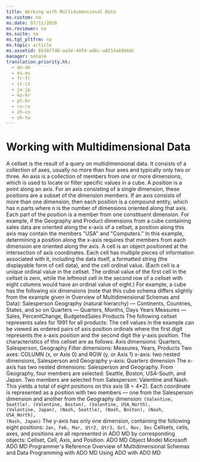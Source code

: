 ```yaml
---
title: Working with Multidimensional Data
ms.custom: na
ms.date: 07/11/2016
ms.reviewer: na
ms.suite: na
ms.tgt_pltfrm: na
ms.topic: article
ms.assetid: 84387746-aa3e-44fd-ad6c-a8214a6966dc
manager: sonalm
translation.priority.ht: 
  - de-de
  - es-es
  - fr-fr
  - it-it
  - ja-jp
  - ko-kr
  - pt-br
  - ru-ru
  - zh-cn
  - zh-tw
---
```

# Working with Multidimensional Data
<?xml version="1.0" encoding="utf-8"?>
<developerConceptualDocument xmlns="http://ddue.schemas.microsoft.com/authoring/2003/5" xmlns:xlink="http://www.w3.org/1999/xlink" xmlns:xsi="http://www.w3.org/2001/XMLSchema-instance" xsi:schemaLocation="http://ddue.schemas.microsoft.com/authoring/2003/5 http://dduestorage.blob.core.windows.net/ddueschema/developer.xsd">
  <introduction>
    <para>A <legacyItalic>cellset</legacyItalic> is the result of a query on multidimensional data. It consists of a collection of axes, usually no more than four axes and typically only two or three. An <legacyItalic>axis</legacyItalic> is a collection of members from one or more dimensions, which is used to locate or filter specific values in a cube.</para>
    <para>A <legacyItalic>position</legacyItalic> is a point along an axis. For an axis consisting of a single dimension, these positions are a subset of the dimension members. If an axis consists of more than one dimension, then each position is a compound entity, which has <legacyItalic>n</legacyItalic> parts where <legacyItalic>n</legacyItalic> is the number of dimensions oriented along that axis. Each part of the position is a member from one constituent dimension.</para>
    <para>For example, if the Geography and Product dimensions from a cube containing sales data are oriented along the x-axis of a cellset, a position along this axis may contain the members "USA" and "Computers." In this example, determining a position along the x-axis requires that members from each dimension are oriented along the axis.</para>
    <para>A <legacyItalic>cell</legacyItalic> is an object positioned at the intersection of axis coordinates. Each cell has multiple pieces of information associated with it, including the data itself, a formatted string (the displayable form of cell data), and the cell ordinal value. (Each cell is a unique ordinal value in the cellset. The ordinal value of the first cell in the cellset is zero, while the leftmost cell in the second row of a cellset with eight columns would have an ordinal value of eight.)</para>
    <para>For example, a cube has the following six dimensions (note that this cube schema differs slightly from the example given in <legacyLink xlink:href="ce37fa06-c581-4d80-9a9b-c3aa66408909">Overview of Multidimensional Schemas and Data</legacyLink>):  </para>
    <list class="bullet">
      <listItem>
        <para>Salesperson</para>
      </listItem>
      <listItem>
        <para>Geography (natural hierarchy) — Continents, Countries, States, and so on</para>
      </listItem>
      <listItem>
        <para>Quarters — Quarters, Months, Days</para>
      </listItem>
      <listItem>
        <para>Years</para>
      </listItem>
      <listItem>
        <para>Measures — Sales, PercentChange, BudgetedSales</para>
      </listItem>
      <listItem>
        <para>Products</para>
      </listItem>
    </list>
    <para>The following cellset represents sales for 1991 for all products:</para>
    <alert class="note">
      <para>The cell values in the example can be viewed as ordered pairs of axis position ordinals where the first digit represents the x-axis position and the second digit the y-axis position.</para>
    </alert>
    <para>The characteristics of this cellset are as follows:  </para>
    <list class="bullet">
      <listItem>
        <para>Axis dimensions: Quarters, Salesperson, Geography</para>
      </listItem>
      <listItem>
        <para>Filter dimensions: Measures, Years, Products</para>
      </listItem>
      <listItem>
        <para>Two axes: COLUMN (x, or Axis 0) and ROW (y, or Axis 1)</para>
      </listItem>
      <listItem>
        <para>x-axis: two nested dimensions, Salesperson and Geography</para>
      </listItem>
      <listItem>
        <para>y-axis: Quarters dimension</para>
      </listItem>
    </list>
    <para>The x-axis has two nested dimensions: Salesperson and Geography. From Geography, four members are selected: Seattle, Boston, USA-South, and Japan. Two members are selected from Salesperson: Valentine and Nash. This yields a total of eight positions on this axis (8 = 4*2).</para>
    <para>Each coordinate is represented as a position with two members — one from the Salesperson dimension and another from the Geography dimension:</para>
    <code>(Valentine, Seattle), (Valentine, Boston), (Valentine, USA_North),
(Valentine, Japan), (Nash, Seattle), (Nash, Boston), (Nash, USA_North),
(Nash, Japan)</code>
    <para>The y-axis has only one dimension, containing the following eight positions:</para>
    <code>Jan, Feb, Mar, Qtr2, Qtr3, Oct, Nov, Dec</code>
    <para>Cellsets, cells, axes, and positions are all represented in ADO MD by corresponding objects: <legacyLink xlink:href="5e2452c0-cac0-49b2-8099-836c35794d50">Cellset</legacyLink>, <legacyLink xlink:href="dcc2f044-b785-4a29-9bc5-b673f66eedf9">Cell</legacyLink>, <legacyLink xlink:href="5f498c9a-b1e7-4e6e-9ae6-71eadaf9aada">Axis</legacyLink>, and <legacyLink xlink:href="91eab784-3ce9-41d6-a840-9b0939ca0608">Position</legacyLink>.</para>
  </introduction>
  <relatedTopics>
<link xlink:href="6242b374-091b-406f-827a-c0dcd3e1967a">ADO MD Object Model</link>
<link xlink:href="75b774a5-fa94-490a-b521-b2b8f7d48919">Microsoft ADO MD Programmer's Reference</link>
<link xlink:href="ce37fa06-c581-4d80-9a9b-c3aa66408909">Overview of Multidimensional Schemas and Data</link>
<link xlink:href="c826b9b5-0d78-43a2-8174-5844db62a93c">Programming with ADO MD</link>
<link xlink:href="cfae435e-2ac3-4312-8c1e-9ca4a74cd875">Using ADO with ADO MD</link>
</relatedTopics>
</developerConceptualDocument>
